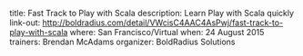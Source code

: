 title: Fast Track to Play with Scala
description: Learn Play with Scala quickly
link-out: http://boldradius.com/detail/VWcisC4AAC4AsPwj/fast-track-to-play-with-scala
where: San Francisco/Virtual
when: 24 August 2015
trainers: Brendan McAdams
organizer: BoldRadius Solutions
